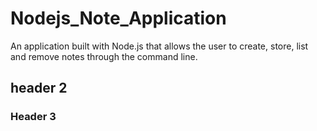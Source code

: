 # Nodejs_Note_Application
An application built with Node.js that allows the user to create, store, list and remove notes through the command line.

## header 2

### Header 3
